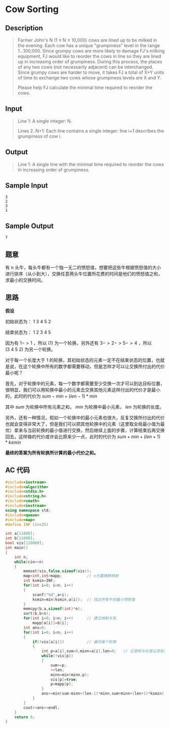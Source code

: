 # Cow Sorting

## **Description**

> Farmer John's N (1 ≤ N ≤ 10,000) cows are lined up to be milked in the evening. Each cow has a unique "grumpiness" level in the range 1...100,000. Since grumpy cows are more likely to damage FJ's milking equipment, FJ would like to reorder the cows in line so they are lined up in increasing order of grumpiness. During this process, the places of any two cows (not necessarily adjacent) can be interchanged. Since grumpy cows are harder to move, it takes FJ a total of X+Y units of time to exchange two cows whose grumpiness levels are X and Y.
>
> Please help FJ calculate the minimal time required to reorder the cows.



## **Input**

> Line 1: A single integer: N. 
>
> Lines 2..N+1: Each line contains a single integer: line i+1 describes the grumpiness of cow i. 



## **Output**

> Line 1: A single line with the minimal time required to reorder the cows in increasing order of grumpiness.



## **Sample Input**

    3
    2
    3
    1



## **Sample Output**

    7


## **题意**

有 n 头牛，每头牛都有一个独一无二的愤怒值，想要把这些牛根据愤怒值的大小进行排序（从小到大），交换任意两头牛位置所花费的时间是他们的愤怒值之和，求最小的交换时间。



## **思路**

**假设**

初始状态为： $1~3~4~5~2$

结束状态为： $1~2~3~4~5$

因为有 $1->1$ ，所以 $(1)$ 为一个轮换，另外还有 $3->2->5->4$ ，所以 $(3~4~5~2)$ 为另一个轮换。



对于每一个长度大于 $1$ 的轮换，其初始状态的元素一定不在结束状态的位置，也就是说，在这个轮换中所有的数字都需要移动，但是怎样才可以让交换所付出的代价最小呢？

首先，对于轮换中的元素，每一个数字都需要至少交换一次才可以到达目标位置，很明显，我们可以用轮换中最小的元素去交换其他元素这样付出的代价才是最小的，此时的代价为 $sum-min+(len-1)*min$ 

其中 $sum$ 为轮换中所有元素之和， $min$ 为轮换中最小元素， $len$ 为轮换的长度。



另外，还有一种情况，假如一个轮换中的最小元素也很大，反复交换所付出的代价也就会变得非常大了，但是我们可以把其他轮换中的元素（这里取全局最小值为最优）拿来与当前轮换的最小值进行交换，然后继续上面的步骤，计算结束后再交换回去，这样做的代价或许会比原来少一点，此时的代价为 $sum+min+(len+1)*ksmin$



**最终的答案为所有轮换所计算的最小代价之和。**



## **AC 代码**

```cpp
#include<iostream>
#include<algorithm>
#include<stdio.h>
#include<string.h>
#include<cmath>
#include<iostream>
using namespace std;
#include<queue>
#include<map>
#define INF (1<<25)

int a[11000];
int b[11000];
bool vis[110000];
int main()
{
    int n;
    while(cin>>n)
    {
        memset(vis,false,sizeof(vis));
        map<int,int>mapp;           // n元置换群映射
        int ksmin=INF;
        for(int i=0; i<n; i++)
        {
            scanf("%d",a+i);
            ksmin=min(ksmin,a[i]);  // 找出所有牛的最小愤怒值
        }
        memcpy(b,a,sizeof(int)*n);
        sort(b,b+n);
        for(int i=0; i<n; i++)      // 建立映射关系
            mapp[a[i]]=b[i];
        int ans=0;
        for(int i=0; i<n; i++)
        {
            if(!vis[a[i]])          // 遍历每个轮换
            {
                int p=a[i],sum=0,minn=a[i],len=0;   // 记录和与长度以及轮换中最小值
                while(!vis[p])
                {
                    sum+=p;
                    ++len;
                    minn=min(minn,p);
                    vis[p]=true;
                    p=mapp[p];
                }
                ans+=min(sum-minn+(len-1)*minn,sum+minn+(len+1)*ksmin);
            }
        }
        cout<<ans<<endl;
    }
    return 0;
}
```

